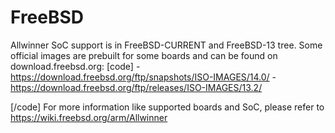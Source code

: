 # FreeBSD
Allwinner SoC support is in FreeBSD-CURRENT and FreeBSD-13 tree. 
Some official images are prebuilt for some boards and can be found on download.freebsd.org: 
[code] 
    - <https://download.freebsd.org/ftp/snapshots/ISO-IMAGES/14.0/>
    - <https://download.freebsd.org/ftp/releases/ISO-IMAGES/13.2/>
    
[/code]
For more information like supported boards and SoC, please refer to <https://wiki.freebsd.org/arm/Allwinner>
